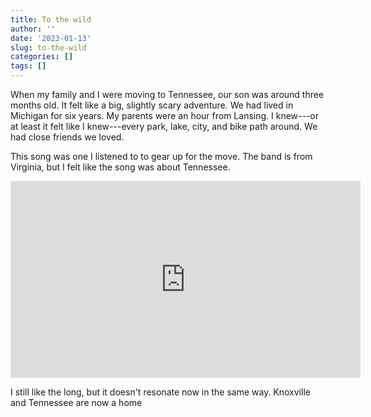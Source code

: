```yaml
---
title: To the wild
author: ''
date: '2023-01-13'
slug: to-the-wild
categories: []
tags: []
---
```


When my family and I were moving to Tennessee, our son was around three months old. It felt like a big, slightly scary adventure. We had lived in Michigan for six years. My parents were an hour from Lansing. I knew---or at least it felt like I knew---every park, lake, city, and bike path around. We had close friends we loved. 

This song was one I listened to to gear up for the move. The band is from Virginia, but I felt like the song was about Tennessee. 

<iframe width="560" height="315" src="https://www.youtube.com/embed/_i9c7rZOPjE" title="YouTube video player" frameborder="0" allow="accelerometer; autoplay; clipboard-write; encrypted-media; gyroscope; picture-in-picture; web-share" allowfullscreen></iframe>

I still like the long, but it doesn't resonate now in the same way. Knoxville and Tennessee are now a home